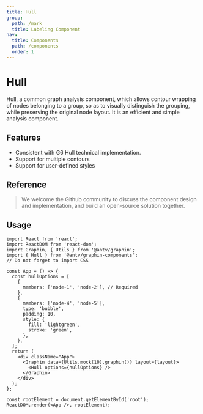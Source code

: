 ```yaml
---
title: Hull
group:
  path: /mark
  title: Labeling Component
nav:
  title: Components
  path: /components
  order: 1
---
```


# Hull

Hull, a common graph analysis component, which allows contour wrapping of nodes belonging to a group, so as to visually distinguish the grouping, while preserving the original node layout. It is an efficient and simple analysis component.

## Features

- Consistent with G6 Hull technical implementation.
- Support for multiple contours
- Support for user-defined styles

## Reference

> We welcome the Github community to discuss the component design and implementation, and build an open-source solution together.

## Usage

```tsx | pure
import React from 'react';
import ReactDOM from 'react-dom';
import Graphin, { Utils } from '@antv/graphin';
import { Hull } from '@antv/graphin-components';
// Do not forget to import CSS

const App = () => {
  const hullOptions = [
    {
      members: ['node-1', 'node-2'], // Required
    },
    {
      members: ['node-4', 'node-5'],
      type: 'bubble',
      padding: 10,
      style: {
        fill: 'lightgreen',
        stroke: 'green',
      },
    },
  ];
  return (
    <div className="App">
      <Graphin data={Utils.mock(10).graphin()} layout={layout}>
        <Hull options={hullOptions} />
      </Graphin>
    </div>
  );
};

const rootElement = document.getElementById('root');
ReactDOM.render(<App />, rootElement);
```
